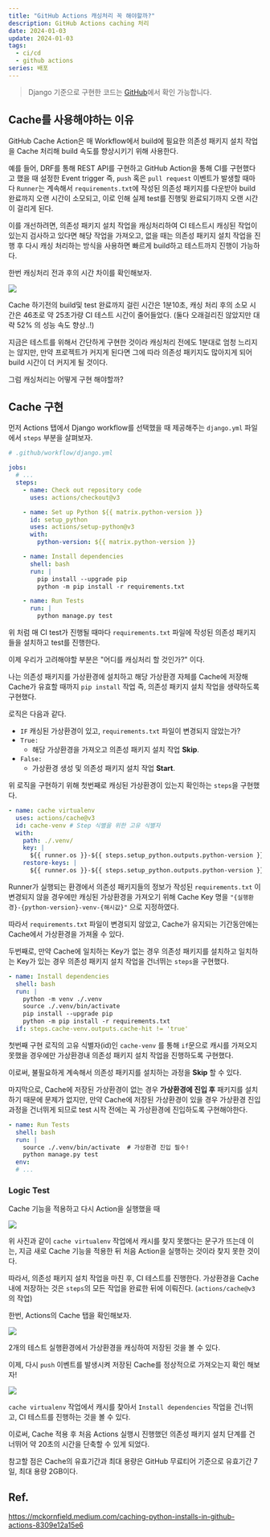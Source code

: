 ```yaml
---
title: "GitHub Actions 캐싱처리 꼭 해야할까?"
description: GitHub Actions caching 처리
date: 2024-01-03
update: 2024-01-03
tags:
  - ci/cd
  - github actions
series: 배포
---
```


> Django 기준으로 구현한
> 코드는 [GitHub](https://github.com/JiHongKim98/github-action-practice/blob/main/.github/workflows/cache.yml)에서 확인 가능합니다.

## Cache를 사용해야하는 이유

GitHub Cache Action은 매 Workflow에서 build에 필요한 의존성 패키지 설치 작업을 Cache 처리해 build 속도를 향상시키기 위해 사용한다.

예를 들어, DRF를 통해 REST API를 구현하고 GitHub Action을 통해 CI를 구현했다고 했을 때
설정한 Event trigger 즉, `push` 혹은 `pull request` 이벤트가 발생할 때마다 `Runner`는 계속해서 `requirements.txt`에 작성된 의존성 패키지를 다운받아 build
완료까지 오랜 시간이 소모되고, 이로 인해 실제 test를 진행및 완료되기까지 오랜 시간이 걸리게 된다.

이를 개선하려면, 의존성 패키지 설치 작업을 캐싱처리하여 CI 테스트시 캐싱된 작업이 있는지 검사하고 있다면 해당 작업을 가져오고, 없을 때는 의존성 패키지 설치 작업을 진행 후 다시 캐싱 처리하는 방식을 사용하면
빠르게 build하고 테스트까지 진행이 가능하다.

한번 캐싱처리 전과 후의 시간 차이를 확인해보자.

![](https://velog.velcdn.com/images/kimjihong/post/3b8229de-47d8-43c7-a3f1-2358071b10ff/image.png)

Cache 하기전의 build및 test 완료까지 걸린 시간은 1분10초, 캐싱 처리 후의 소모 시간은 46초로 약 25초가량 CI 테스트 시간이 줄어들었다.
(둘다 오래걸리진 않았지만 대략 52% 의 성능 속도 향상..!)

지금은 테스트를 위해서 간단하게 구현한 것이라 캐싱처리 전에도 1분대로 엄청 느리지는 않지만, 만약 프로젝트가 커지게 된다면 그에 따라 의존성 패키지도 많아지게 되어 build 시간이 더 커지게 될 것이다.

그럼 캐싱처리는 어떻게 구현 해야할까?
<br>

## Cache 구현

먼저 Actions 탭에서 Django workflow를 선택했을 때 제공해주는 `django.yml` 파일에서 `steps` 부분을 살펴보자.

```yml
# .github/workflow/django.yml

jobs:
  # ...
  steps:
    - name: Check out repository code
      uses: actions/checkout@v3

    - name: Set up Python ${{ matrix.python-version }}
      id: setup_python
      uses: actions/setup-python@v3
      with:
        python-version: ${{ matrix.python-version }}

    - name: Install dependencies
      shell: bash
      run: |
        pip install --upgrade pip
        python -m pip install -r requirements.txt

    - name: Run Tests
      run: |
        python manage.py test
```

위 처럼 매 CI test가 진행될 때마다 `requirements.txt` 파일에 작성된 의존성 패키지들을 설치하고 test를 진행한다.

이제 우리가 고려해야할 부분은 "어디를 캐싱처리 할 것인가?" 이다.

나는 의존성 패키지를 가상환경에 설치하고 해당 가상환경 자체를 Cache에 저장해 Cache가 유효할 때까지 `pip install` 작업 즉, 의존성 패키지 설치 작업을 생략하도록 구현했다.
<br>

로직은 다음과 같다.

- `IF` 캐싱된 가상환경이 있고, `requirements.txt` 파일이 변경되지 않았는가?
- `True:`
    - 해당 가상환경을 가져오고 의존성 패키지 설치 작업 **Skip**.
- `False:`
    - 가상환경 생성 및 의존성 패키지 설치 작업 **Start**.
      <br>

위 로직을 구현하기 위해 첫번째로 캐싱된 가상환경이 있는지 확인하는 `steps`을 구현했다.

```yml
- name: cache virtualenv
  uses: actions/cache@v3
  id: cache-venv # Step 식별을 위한 고유 식별자
  with:
    path: ./.venv/
    key: |
      ${{ runner.os }}-${{ steps.setup_python.outputs.python-version }}-venv-${{ hashFiles('requirements.txt') }
    restore-keys: |
      ${{ runner.os }}-${{ steps.setup_python.outputs.python-version }}-venv-
```

Runner가 실행되는 환경에서 의존성 패키지들의 정보가 작성된 `requirements.txt` 이 변경되지 않을 경우에만 캐싱된 가상환경을 가져오기 위해
Cache Key 명을 `"{실행환경}-{python-version}-venv-{해시값}"` 으로 지정하였다.

따라서 `requirements.txt` 파일이 변경되지 않았고, Cache가 유지되는 기간동안에는 Cache에서 가상환경을 가져올 수 있다.
<br>

두번째로, 만약 Cache에 일치하는 Key가 없는 경우 의존성 패키지를 설치하고
일치하는 Key가 있는 경우 의존성 패키지 설치 작업을 건너뛰는 `steps`을 구현했다.

```yml
- name: Install dependencies
  shell: bash
  run: |
    python -m venv ./.venv
    source ./.venv/bin/activate
    pip install --upgrade pip
    python -m pip install -r requirements.txt
  if: steps.cache-venv.outputs.cache-hit != 'true'
```

첫번째 구현 로직의 고유 식별자(id)인 `cache-venv` 를 통해
`if`문으로 캐시를 가져오지 못했을 경우에만 가상환경내 의존성 패키지 설치 작업을 진행하도록 구현했다.

이로써, 불필요하게 계속해서 의존성 패키지를 설치하는 과정을 **Skip** 할 수 있다.
<br>

마지막으로, Cache에 저장된 가상환경이 없는 경우 **가상환경에 진입 후** 패키지를 설치하기 때문에 문제가 없지만, 만약 Cache에 저장된 가상환경이 있을 경우 가상환경 진입과정을 건너뛰게 되므로 test
시작 전에는 꼭 가상환경에 진입하도록 구현해야한다.

```yml
- name: Run Tests
  shell: bash
  run: |
    source ./.venv/bin/activate  # 가상환경 진입 필수!
    python manage.py test
  env:
  # ...
```

### Logic Test

Cache 기능을 적용하고 다시 Action을 실행했을 때

![](https://velog.velcdn.com/images/kimjihong/post/3dfb79c3-e280-4b74-b06a-37f3c8f59d8a/image.png)

위 사진과 같이 `cache virtualenv` 작업에서 캐시를 찾지 못했다는 문구가 뜨는데
이는, 지금 새로 Cache 기능을 적용한 뒤 처음 Action을 실행하는 것이라 찾지 못한 것이다.

따라서, 의존성 패키지 설치 작업을 마친 후, CI 테스트를 진행한다.
가상환경을 Cache내에 저장하는 것은 `steps`의 모든 작업을 완료한 뒤에 이뤄진다.
(`actions/cache@v3` 의 작업)
<br>

한번, Actions의 Cache 탭을 확인해보자.

![](https://velog.velcdn.com/images/kimjihong/post/04599fe5-101b-44f2-9943-85623e6e19fc/image.png)

2개의 테스트 실행환경에서 가상환경을 캐싱하여 저장된 것을 볼 수 있다.
<br>

이제, 다시 `push` 이벤트를 발생시켜 저장된 Cache를 정상적으로 가져오는지 확인 해보자!

![](https://velog.velcdn.com/images/kimjihong/post/2125ebdb-04a7-41d9-96cd-9b2f5ce63db8/image.png)

`cache virtualenv` 작업에서 캐시를 찾아서 `Install dependencies` 작업을 건너뛰고, CI 테스트를 진행하는 것을 볼 수 있다.

이로써, Cache 적용 후 처음 Actions 실행시 진행했던 의존성 패키지 설치 단계를 건너뛰어 약 20초의 시간을 단축할 수 있게 되었다.
<br>

참고할 점은 Cache의 유효기간과 최대 용량은 GitHub 무료티어 기준으로 유효기간 7일, 최대 용량 2GB이다.
<br>

## Ref.

https://mckornfield.medium.com/caching-python-installs-in-github-actions-8309e12a15e6
